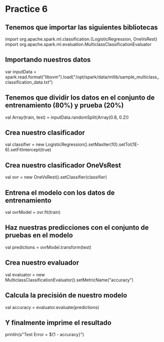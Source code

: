 # Practice 6

## Tenemos que importar las siguientes bibliotecas
  import org.apache.spark.ml.classification.{LogisticRegression, OneVsRest}
  import org.apache.spark.ml.evaluation.MulticlassClassificationEvaluator

## Importando nuestros datos
var inputData = spark.read.format("libsvm").load("/opt/spark/data/mllib/sample_multiclass_classification_data.txt")

## Tenemos que dividir los datos en el conjunto de entrenamiento (80%) y prueba (20%)
val Array(train, test) = inputData.randomSplit(Array(0.8, 0.2))

## Crea nuestro clasificador
val classifier = new LogisticRegression().setMaxIter(10).setTol(1E-6).setFitIntercept(true)

## Crea nuestro clasificador OneVsRest
val ovr = new OneVsRest().setClassifier(classifier)

## Entrena el modelo con los datos de entrenamiento
val ovrModel = ovr.fit(train)

## Haz nuestras predicciones con el conjunto de pruebas en el modelo
val predictions = ovrModel.transform(test)

## Crea nuestro evaluador
val evaluator = new MulticlassClassificationEvaluator().setMetricName("accuracy")

## Calcula la precisión de nuestro modelo
val accuracy = evaluator.evaluate(predictions)

## Y finalmente imprime el resultado
println(s"Test Error = ${1 - accuracy}")

